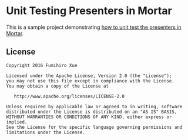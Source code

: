Unit Testing Presenters in Mortar
=================================

This is a sample project demonstrating [how to unit test the presenters in Mortar](https://medium.com/@xfumihiro/unit-testing-presenters-in-mortar-826d2c461abf#.shkihd8iv).

License
-------

    Copyright 2016 Fumihiro Xue

    Licensed under the Apache License, Version 2.0 (the "License");
    you may not use this file except in compliance with the License.
    You may obtain a copy of the License at

       http://www.apache.org/licenses/LICENSE-2.0

    Unless required by applicable law or agreed to in writing, software
    distributed under the License is distributed on an "AS IS" BASIS,
    WITHOUT WARRANTIES OR CONDITIONS OF ANY KIND, either express or implied.
    See the License for the specific language governing permissions and
    limitations under the License.
